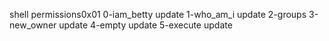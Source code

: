 shell permissions0x01
0-iam_betty update
1-who_am_i update
2-groups
3-new_owner update
4-empty update
5-execute update
